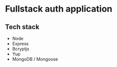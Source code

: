# Fullstack auth application

## Tech stack

- Node
- Express
- Bcryptjs
- Yup
- MongoDB / Mongoose
